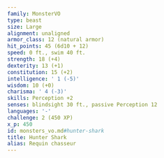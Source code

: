 ```yaml
---
family: MonsterVO
type: beast
size: Large
alignment: unaligned
armor_class: 12 (natural armor)
hit_points: 45 (6d10 + 12)
speed: 0 ft., swim 40 ft.
strength: 18 (+4)
dexterity: 13 (+1)
constitution: 15 (+2)
intelligence: ' 1 (-5)'
wisdom: 10 (+0)
charisma: ' 4 (-3)'
skills: Perception +2
senses: blindsight 30 ft., passive Perception 12
languages: '-'
challenge: 2 (450 XP)
x_p: 450
id: monsters_vo.md#hunter-shark
title: Hunter Shark
alias: Requin chasseur
---
```


